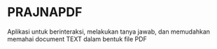 # PRAJNAPDF
Aplikasi untuk berinteraksi, melakukan tanya jawab, dan memudahkan memahai document TEXT dalam bentuk file PDF
